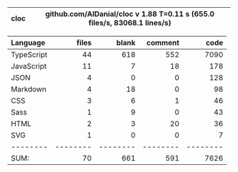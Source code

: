 
cloc|github.com/AlDanial/cloc v 1.88  T=0.11 s (655.0 files/s, 83068.1 lines/s)
--- | ---

Language|files|blank|comment|code
:-------|-------:|-------:|-------:|-------:
TypeScript|44|618|552|7090
JavaScript|11|7|18|178
JSON|4|0|0|128
Markdown|4|18|0|98
CSS|3|6|1|46
Sass|1|9|0|43
HTML|2|3|20|36
SVG|1|0|0|7
--------|--------|--------|--------|--------
SUM:|70|661|591|7626
